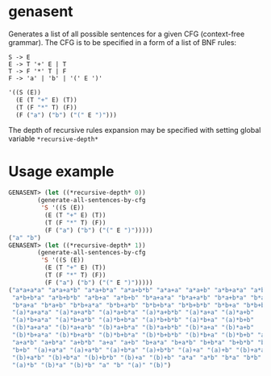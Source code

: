 # genasent

Generates a list of all possible sentences for a given CFG (context-free grammar).
The CFG is to be specified in a form of a list of BNF rules:
~~~
S -> E
E -> T '+' E | T
T -> F '*' T | F
F -> 'a' | 'b' | '(' E ')'
~~~

~~~lisp
'((S (E))
  (E (T "+" E) (T))
  (T (F "*" T) (F))
  (F ("a") ("b") ("(" E ")")))
~~~

The depth of recursive rules expansion may be specified with setting global variable `*recursive-depth*`


# Usage example

~~~lisp
GENASENT> (let ((*recursive-depth* 0))
	    (generate-all-sentences-by-cfg
	     'S '((S (E))
		  (E (T "+" E) (T))
		  (T (F "*" T) (F))
		  (F ("a") ("b") ("(" E ")")))))
("a" "b")
GENASENT> (let ((*recursive-depth* 1))
	    (generate-all-sentences-by-cfg
	     'S '((S (E))
		  (E (T "+" E) (T))
		  (T (F "*" T) (F))
		  (F ("a") ("b") ("(" E ")")))))
("a*a+a*a" "a*a+a*b" "a*a+b*a" "a*a+b*b" "a*a+a" "a*a+b" "a*b+a*a" "a*b+a*b"
 "a*b+b*a" "a*b+b*b" "a*b+a" "a*b+b" "b*a+a*a" "b*a+a*b" "b*a+b*a" "b*a+b*b"
 "b*a+a" "b*a+b" "b*b+a*a" "b*b+a*b" "b*b+b*a" "b*b+b*b" "b*b+a" "b*b+b"
 "(a)*a+a*a" "(a)*a+a*b" "(a)*a+b*a" "(a)*a+b*b" "(a)*a+a" "(a)*a+b"
 "(a)*b+a*a" "(a)*b+a*b" "(a)*b+b*a" "(a)*b+b*b" "(a)*b+a" "(a)*b+b"
 "(b)*a+a*a" "(b)*a+a*b" "(b)*a+b*a" "(b)*a+b*b" "(b)*a+a" "(b)*a+b"
 "(b)*b+a*a" "(b)*b+a*b" "(b)*b+b*a" "(b)*b+b*b" "(b)*b+a" "(b)*b+b" "a+a*a"
 "a+a*b" "a+b*a" "a+b*b" "a+a" "a+b" "b+a*a" "b+a*b" "b+b*a" "b+b*b" "b+a"
 "b+b" "(a)+a*a" "(a)+a*b" "(a)+b*a" "(a)+b*b" "(a)+a" "(a)+b" "(b)+a*a"
 "(b)+a*b" "(b)+b*a" "(b)+b*b" "(b)+a" "(b)+b" "a*a" "a*b" "b*a" "b*b" "(a)*a"
 "(a)*b" "(b)*a" "(b)*b" "a" "b" "(a)" "(b)")
 ~~~
